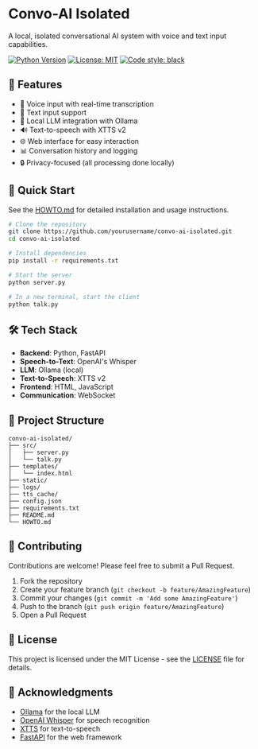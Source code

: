# Convo-AI Isolated

A local, isolated conversational AI system with voice and text input capabilities.

[![Python Version](https://img.shields.io/badge/python-3.11%2B-blue.svg)](https://www.python.org/downloads/)
[![License: MIT](https://img.shields.io/badge/License-MIT-yellow.svg)](https://opensource.org/licenses/MIT)
[![Code style: black](https://img.shields.io/badge/code%20style-black-000000.svg)](https://github.com/psf/black)

## 🌟 Features

- 🎤 Voice input with real-time transcription
- 📝 Text input support
- 🤖 Local LLM integration with Ollama
- 🔊 Text-to-speech with XTTS v2
- 🌐 Web interface for easy interaction
- 📊 Conversation history and logging
- 🔒 Privacy-focused (all processing done locally)

## 🚀 Quick Start

See the [HOWTO.md](HOWTO.md) for detailed installation and usage instructions.

```bash
# Clone the repository
git clone https://github.com/yourusername/convo-ai-isolated.git
cd convo-ai-isolated

# Install dependencies
pip install -r requirements.txt

# Start the server
python server.py

# In a new terminal, start the client
python talk.py
```

## 🛠️ Tech Stack

- **Backend**: Python, FastAPI
- **Speech-to-Text**: OpenAI's Whisper
- **LLM**: Ollama (local)
- **Text-to-Speech**: XTTS v2
- **Frontend**: HTML, JavaScript
- **Communication**: WebSocket

## 📁 Project Structure

```
convo-ai-isolated/
├── src/
│   ├── server.py
│   └── talk.py
├── templates/
│   └── index.html
├── static/
├── logs/
├── tts_cache/
├── config.json
├── requirements.txt
├── README.md
└── HOWTO.md
```

## 🤝 Contributing

Contributions are welcome! Please feel free to submit a Pull Request.

1. Fork the repository
2. Create your feature branch (`git checkout -b feature/AmazingFeature`)
3. Commit your changes (`git commit -m 'Add some AmazingFeature'`)
4. Push to the branch (`git push origin feature/AmazingFeature`)
5. Open a Pull Request

## 📝 License

This project is licensed under the MIT License - see the [LICENSE](LICENSE) file for details.

## 🙏 Acknowledgments

- [Ollama](https://ollama.ai/) for the local LLM
- [OpenAI Whisper](https://github.com/openai/whisper) for speech recognition
- [XTTS](https://github.com/coqui-ai/TTS) for text-to-speech
- [FastAPI](https://fastapi.tiangolo.com/) for the web framework 